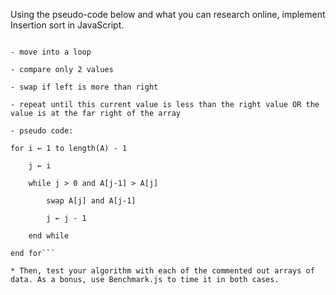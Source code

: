 Using the pseudo-code below and what you can research online, implement Insertion sort in JavaScript.

```- start at the beginning of the array

- move into a loop

- compare only 2 values

- swap if left is more than right

- repeat until this current value is less than the right value OR the value is at the far right of the array

- pseudo code:

for i ← 1 to length(A) - 1

    j ← i

    while j > 0 and A[j-1] > A[j]

        swap A[j] and A[j-1]

        j ← j - 1

    end while

end for```

* Then, test your algorithm with each of the commented out arrays of data. As a bonus, use Benchmark.js to time it in both cases.
